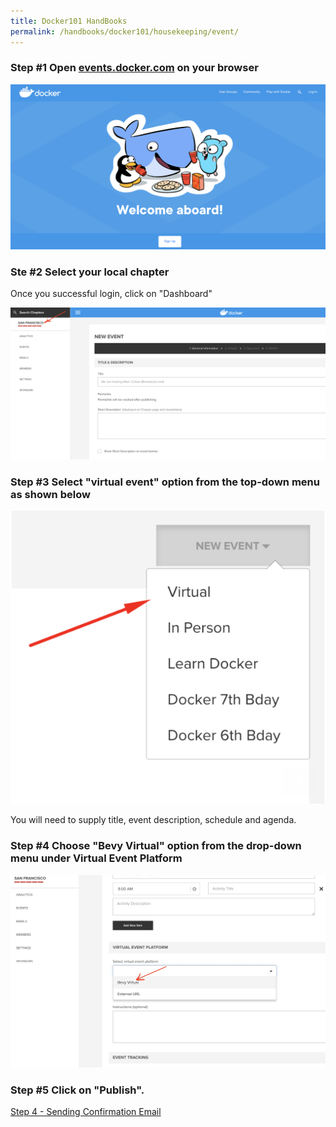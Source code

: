 ```yaml
---
title: Docker101 HandBooks
permalink: /handbooks/docker101/housekeeping/event/
---
```


### Step #1 Open [events.docker.com](https://events.docker.com) on your browser

![My Image](img/virtual1.png)



### Ste #2 Select your local chapter

Once you successful login, click on "Dashboard"

![My Image](img/virtual01.png)


### Step #3 Select "virtual event" option from the top-down menu as shown below



![My Image](img/virtual.png)

You will need to supply title, event description, schedule and agenda.


### Step #4 Choose "Bevy Virtual" option from the drop-down menu under Virtual Event Platform


![My Image](img/virtual3.png)

### Step #5 Click on "Publish".




[Step 4 - Sending Confirmation Email](../email/)

